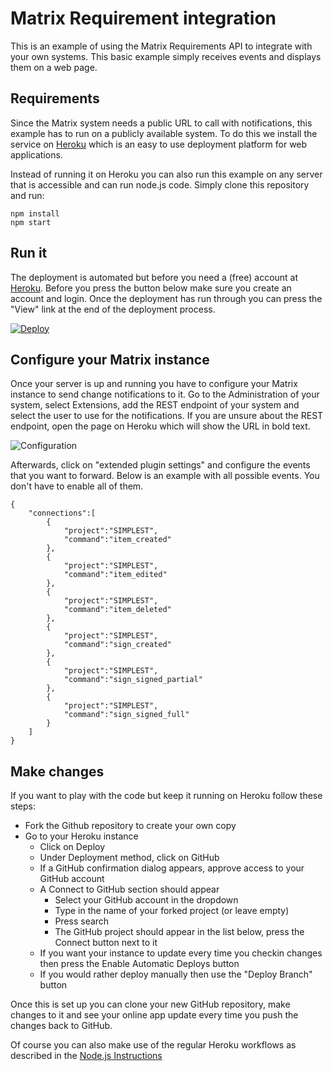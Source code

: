 # Matrix Requirement integration
This is an example of using the Matrix Requirements API to integrate with your own systems. This basic example simply receives events and displays them on a web page.

## Requirements
Since the Matrix system needs a public URL to call with notifications, this example has to run on a publicly available system. To do this we install the service on [Heroku](http://www.heroku.com) which is an easy to use deployment platform for web applications.

Instead of running it on Heroku you can also run this example on any server that is accessible and can run node.js code. Simply clone this repository and run:
    
    npm install
    npm start

## Run it
The deployment is automated but before you need a (free) account at [Heroku](https://www.heroku.com). Before you press the button below make sure you create an account and login. Once the deployment has run through you can press the "View" link at the end of the deployment process.

[![Deploy](https://www.herokucdn.com/deploy/button.svg)](https://heroku.com/deploy)

## Configure your Matrix instance
Once your server is up and running you have to configure your Matrix instance to send change notifications to it. Go to the Administration of your system, select Extensions, add the REST endpoint of your system and select the user to use for the notifications. If you are unsure about the REST endpoint, open the page on Heroku which will show the URL in bold text.

![Configuration](config.png)

Afterwards, click on "extended plugin settings" and configure the events that you want to forward. Below is an example with all possible events. You don't have to enable all of them.

    {
        "connections":[
            {
                "project":"SIMPLEST",
                "command":"item_created"
            },
            {
                "project":"SIMPLEST",
                "command":"item_edited"
            },
            {
                "project":"SIMPLEST",
                "command":"item_deleted"
            },
            {
                "project":"SIMPLEST",
                "command":"sign_created"
            },
            {
                "project":"SIMPLEST",
                "command":"sign_signed_partial"
            },
            {
                "project":"SIMPLEST",
                "command":"sign_signed_full"
            }
        ]
    }

## Make changes
If you want to play with the code but keep it running on Heroku follow these steps:

* Fork the Github repository to create your own copy
* Go to your Heroku instance
    * Click on Deploy
    * Under Deployment method, click on GitHub
    * If a GitHub confirmation dialog appears, approve access to your GitHub account
    * A Connect to GitHub section should appear
        - Select your GitHub account in the dropdown
        - Type in the name of your forked project (or leave empty)
        - Press search
        - The GitHub project should appear in the list below, press the Connect button next to it
    * If you want your instance to update every time you checkin changes then press the Enable Automatic Deploys button
    * If you would rather deploy manually then use the "Deploy Branch" button

Once this is set up you can clone your new GitHub repository, make changes to it and see your online app update every time you push the changes back to GitHub.

Of course you can also make use of the regular Heroku workflows as described in the [Node.js Instructions](https://devcenter.heroku.com/articles/getting-started-with-nodejs)
